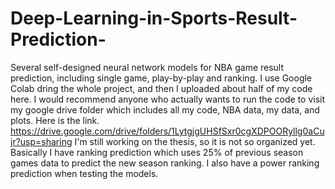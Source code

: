 # Deep-Learning-in-Sports-Result-Prediction-
Several self-designed neural network models for NBA game result prediction, including single game, play-by-play and ranking.
I use Google Colab dring the whole project, and then I uploaded about half of my code here.
I would recommend anyone who actually wants to run the code to visit my google drive folder which includes all my code, NBA data, my data, and plots.
Here is the link. https://drive.google.com/drive/folders/1LytgjgUHSfSxr0cgXDPOORyllg0aCujr?usp=sharing
I'm still working on the thesis, so it is not so organized yet.
<br />
Basically I have ranking prediction which uses 25% of previous season games data to predict the new season ranking. I also have a power ranking prediction when testing the models.
